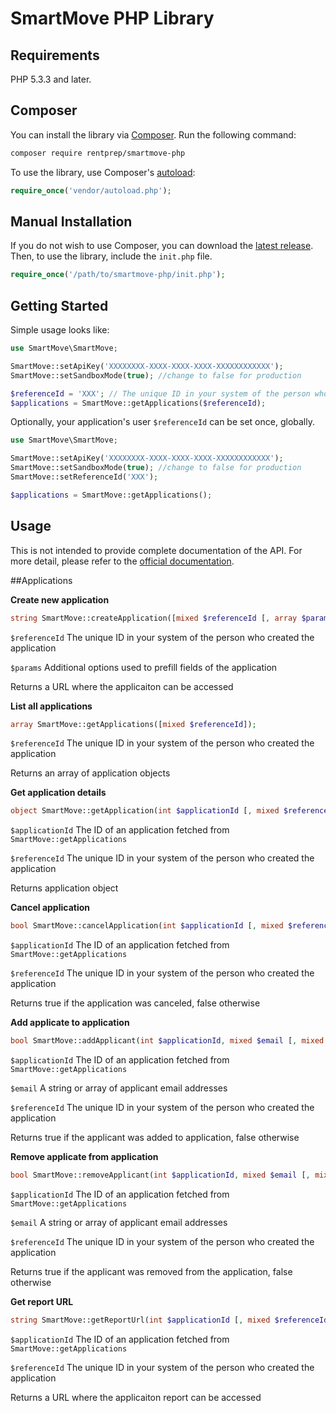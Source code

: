 # SmartMove PHP Library

## Requirements

PHP 5.3.3 and later.

## Composer

You can install the library via [Composer](http://getcomposer.org/). Run the following command:

```bash
composer require rentprep/smartmove-php
```

To use the library, use Composer's [autoload](https://getcomposer.org/doc/00-intro.md#autoloading):

```php
require_once('vendor/autoload.php');
```

## Manual Installation

If you do not wish to use Composer, you can download the [latest release](https://github.com/rentprep/smartmove-php/releases). Then, to use the library, include the `init.php` file.

```php
require_once('/path/to/smartmove-php/init.php');
```

## Getting Started

Simple usage looks like:

```php
use SmartMove\SmartMove;

SmartMove::setApiKey('XXXXXXXX-XXXX-XXXX-XXXX-XXXXXXXXXXXX');
SmartMove::setSandboxMode(true); //change to false for production

$referenceId = 'XXX'; // The unique ID in your system of the person who created the application
$applications = SmartMove::getApplications($referenceId);
```

Optionally, your application's user `$referenceId` can be set once, globally.

```php
use SmartMove\SmartMove;

SmartMove::setApiKey('XXXXXXXX-XXXX-XXXX-XXXX-XXXXXXXXXXXX');
SmartMove::setSandboxMode(true); //change to false for production
SmartMove::setReferenceId('XXX');

$applications = SmartMove::getApplications();
```

## Usage

This is not intended to provide complete documentation of the API. For more
detail, please refer to the
[official documentation](https://stage.rentprep.com/docs/smartmoveapi).

##Applications

**Create new application**

```php
string SmartMove::createApplication([mixed $referenceId [, array $params]]);
```

`$referenceId` The unique ID in your system of the person who created the application

`$params` Additional options used to prefill fields of the application

Returns a URL where the applicaiton can be accessed


**List all applications**

```php
array SmartMove::getApplications([mixed $referenceId]);
```

`$referenceId` The unique ID in your system of the person who created the application

Returns an array of application objects

**Get application details**

```php
object SmartMove::getApplication(int $applicationId [, mixed $referenceId]);
```

`$applicationId` The ID of an application fetched from `SmartMove::getApplications`

`$referenceId` The unique ID in your system of the person who created the application

Returns application object

**Cancel application**

```php
bool SmartMove::cancelApplication(int $applicationId [, mixed $referenceId]);
```

`$applicationId` The ID of an application fetched from `SmartMove::getApplications`

`$referenceId` The unique ID in your system of the person who created the application

Returns true if the application was canceled, false otherwise

**Add applicate to application**

```php
bool SmartMove::addApplicant(int $applicationId, mixed $email [, mixed $referenceId]);
```

`$applicationId` The ID of an application fetched from `SmartMove::getApplications`

`$email` A string or array of applicant email addresses

`$referenceId` The unique ID in your system of the person who created the application

Returns true if the applicant was added to application, false otherwise

**Remove applicate from application**

```php
bool SmartMove::removeApplicant(int $applicationId, mixed $email [, mixed $referenceId]);
```

`$applicationId` The ID of an application fetched from `SmartMove::getApplications`

`$email` A string or array of applicant email addresses

`$referenceId` The unique ID in your system of the person who created the application

Returns true if the applicant was removed from the application, false otherwise

**Get report URL**

```php
string SmartMove::getReportUrl(int $applicationId [, mixed $referenceId]);
```

`$applicationId` The ID of an application fetched from `SmartMove::getApplications`

`$referenceId` The unique ID in your system of the person who created the application

Returns a URL where the applicaiton report can be accessed
